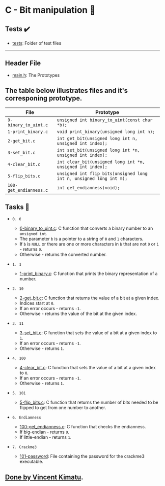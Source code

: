# C - Bit manipulation :file_folder:

## Tests :heavy_check_mark:

- [tests](./tests): Folder of test files

---

## Header File

- [main.h](./main.h): The Prototypes

## The table below illustrates files and it's corresponing prototype.

| File                   | Prototype                                                           |
| ---------------------- | ------------------------------------------------------------------- |
| `0-binary_to_uint.c`   | `unsigned int binary_to_uint(const char *b);`                       |
| `1-print_binary.c`     | `void print_binary(unsigned long int n);`                           |
| `2-get_bit.c`          | `int get_bit(unsigned long int n, unsigned int index);`             |
| `3-set_bit.c`          | `int set_bit(unsigned long int *n, unsigned int index);`            |
| `4-clear_bit.c`        | `int clear_bit(unsigned long int *n, unsigned int index);`          |
| `5-flip_bits.c`        | `unsigned int flip_bits(unsigned long int n, unsigned long int m);` |
| `100-get_endianness.c` | `int get_endianness(void);`                                         |

## Tasks :page_with_curl:

- `0. 0`

  - [0-binary_to_uint.c](./0-binary_to_uint.c): C function that converts a binary number
    to an `unsigned int`.
  - The parameter `b` is a pointer to a string of `0` and `1` characters.
  - If `b` is `NULL` or there are one or more characters in `b` that are
    not `0` or `1` - returns `0`.
  - Otherwise - returns the converted number.

- `1. 1`

  - [1-print_binary.c](./1-print_binary.c): C function that prints the binary representation
    of a number.

- `2. 10`

  - [2-get_bit.c](./2-get_bit.c): C function that returns the value of a bit at a
    given index.
  - Indices start at `0`.
  - If an error occurs - returns `-1`.
  - Otherwise - returns the value of the bit at the given index.

- `3. 11`

  - [3-set_bit.c](./3-set_bit.c): C function that sets the value of a bit at a given index
    to `1`.
  - If an error occurs - returns `-1`.
  - Otherwise - returns `1`.

- `4. 100`

  - [4-clear_bit.c](./4-clear_bit.c): C function that sets the value of a bit at
    a given index to `0`.
  - If an error occurs - returns `-1`.
  - Otherwise - returns `1`.

- `5. 101`

  - [5-flip_bits.c](./5-flip_bits.c): C function that returns the number of bits needed
    to be flipped to get from one number to another.

- `6. Endianness`

  - [100-get_endianness.c](./100-get_endianness.c): C function that checks the endianness.
  - If big-endian - returns `0`.
  - If little-endian - returns `1`.

- `7. Crackme3`
  - [101-password](./101-password): File containing the password for the crackme3 executable.

## [Done by Vincent Kimatu](https://github.com/VincentKimatu).
